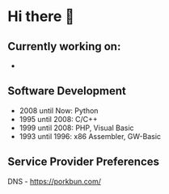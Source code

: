 # Hi there 👋

## Currently working on:
-

## Software Development
- 2008 until Now: Python
- 1995 until 2008: C/C++
- 1999 until 2008: PHP, Visual Basic
- 1993 until 1996: x86 Assembler, GW-Basic
 
## Service Provider Preferences
DNS - https://porkbun.com/

